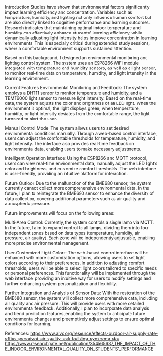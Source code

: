 
Introduction
Studies have shown that environmental factors significantly impact learning efficiency and concentration. Variables such as temperature, humidity, and lighting not only influence human comfort but are also directly linked to cognitive performance and learning outcomes. Research indicates that maintaining optimal indoor temperature and humidity can effectively enhance students' learning efficiency, while dynamically adjusting light intensity helps improve concentration in learning environments. This is especially critical during extended study sessions, where a comfortable environment supports sustained attention.

Based on this background, I designed an environmental monitoring and lighting control system. The system uses an ESP8266 WiFi module integrated with temperature and humidity sensors, as well as a light sensor, to monitor real-time data on temperature, humidity, and light intensity in the learning environment.

Current Features
Environmental Monitoring and Feedback:
The system employs a DHT11 sensor to monitor temperature and humidity, and a TEMT6000 light sensor to measure light intensity. Based on the real-time data, the system adjusts the color and brightness of an LED light. When the environment is optimal, the light displays green; when temperature, humidity, or light intensity deviates from the comfortable range, the light turns red to alert the user.

Manual Control Mode:
The system allows users to set desired environmental conditions manually. Through a web-based control interface, users can adjust the comfortable thresholds for temperature, humidity, and light intensity. The interface also provides real-time feedback on environmental data, enabling users to make necessary adjustments.

Intelligent Operation Interface:
Using the ESP8266 and MQTT protocol, users can view real-time environmental data, manually adjust the LED light’s color and brightness, and customize comfort thresholds. The web interface is user-friendly, providing an intuitive platform for interaction.

Future Outlook
Due to the malfunction of the BME680 sensor, the system currently cannot collect more comprehensive environmental data. In the future, I plan to reintegrate the BME680 sensor to enhance the diversity of data collection, covering additional parameters such as air quality and atmospheric pressure.

Future improvements will focus on the following areas:

Multi-Area Control:
Currently, the system controls a single lamp via MQTT. In the future, I aim to expand control to all lamps, dividing them into four independent zones based on data types (temperature, humidity, air pressure, air quality). Each zone will be independently adjustable, enabling more precise environmental management.

User-Customized Light Colors:
The web-based control interface will be enhanced with more customization options, allowing users to set light colors according to their preferences. In addition to adjusting comfort thresholds, users will be able to select light colors tailored to specific needs or personal preferences. This functionality will be implemented through the web interface, providing an intuitive way for users to modify settings and further enhancing system personalization and flexibility.

Further Integration and Analysis of Sensor Data:
With the restoration of the BME680 sensor, the system will collect more comprehensive data, including air quality and air pressure. This will provide users with more detailed environmental feedback. Additionally, I plan to incorporate data analysis and trend prediction features, enabling the system to anticipate future environmental changes and preemptively adjust settings to ensure optimal conditions for learning.

References:
https://www.aivc.org/resource/effects-outdoor-air-supply-rate-office-perceived-air-quality-sick-building-syndrome-sbs
https://www.researchgate.net/publication/354565637_THE_IMPACT_OF_THE_INDOOR_ENVIRONMENTAL_QUALITY_ON_STUDENTS'_PERFORMANCE

